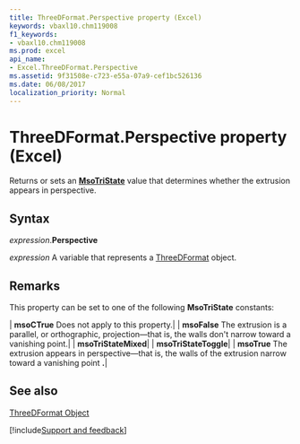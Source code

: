 ```yaml
---
title: ThreeDFormat.Perspective property (Excel)
keywords: vbaxl10.chm119008
f1_keywords:
- vbaxl10.chm119008
ms.prod: excel
api_name:
- Excel.ThreeDFormat.Perspective
ms.assetid: 9f31508e-c723-e55a-07a9-cef1bc526136
ms.date: 06/08/2017
localization_priority: Normal
---
```



# ThreeDFormat.Perspective property (Excel)

Returns or sets an  **[MsoTriState](Office.MsoTriState.md)** value that determines whether the extrusion appears in perspective.


## Syntax

_expression_.**Perspective**

_expression_ A variable that represents a [ThreeDFormat](Excel.ThreeDFormat.md) object.


## Remarks

This property can be set to one of the following  **MsoTriState** constants:



| **msoCTrue** Does not apply to this property.|
| **msoFalse** The extrusion is a parallel, or orthographic, projection—that is, the walls don't narrow toward a vanishing point.|
| **msoTriStateMixed**|
| **msoTriStateToggle**|
| **msoTrue** The extrusion appears in perspective—that is, the walls of the extrusion narrow toward a vanishing point **.**|

## See also


[ThreeDFormat Object](Excel.ThreeDFormat.md)

[!include[Support and feedback](~/includes/feedback-boilerplate.md)]